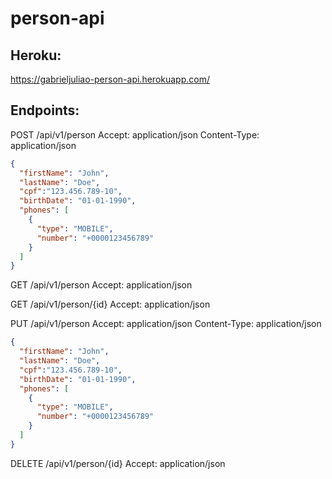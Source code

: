 # person-api
## Heroku:
https://gabrieljuliao-person-api.herokuapp.com/

## Endpoints:

POST /api/v1/person
Accept: application/json
Content-Type: application/json

```json
{
  "firstName": "John",
  "lastName": "Doe",
  "cpf":"123.456.789-10",
  "birthDate": "01-01-1990",
  "phones": [
    {
      "type": "MOBILE",
      "number": "+0000123456789"
    }
  ]
}
```

GET /api/v1/person
Accept: application/json

GET /api/v1/person/{id}
Accept: application/json

PUT /api/v1/person
Accept: application/json
Content-Type: application/json

```json
{
  "firstName": "John",
  "lastName": "Doe",
  "cpf":"123.456.789-10",
  "birthDate": "01-01-1990",
  "phones": [
    {
      "type": "MOBILE",
      "number": "+0000123456789"
    }
  ]
}
```

DELETE /api/v1/person/{id}
Accept: application/json


